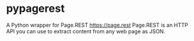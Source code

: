 # pypagerest
A Python wrapper for Page.REST https://page.rest Page.REST is an HTTP API you can use to extract content from any web page as JSON.
